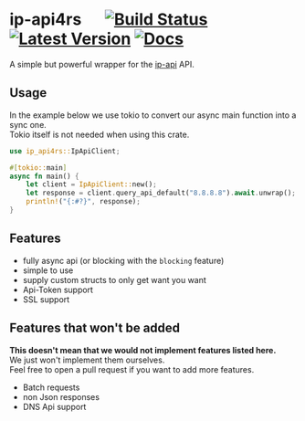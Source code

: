 # ip-api4rs &emsp; [![Build Status]][actions] [![Latest Version]][crates.io] [![Docs]][docs.rs]

[Build Status]: https://img.shields.io/github/actions/workflow/status/DenuxPlays/ip-api4rs/rust.yml?branch=main&style=flat-square
[actions]: https://github.com/DenuxPlays/ip-api4rs/actions?query=branch%3Amain
[Latest Version]: https://img.shields.io/crates/v/ip-api4rs.svg?style=flat-square
[crates.io]: https://crates.io/crates/ip-api4rs
[docs.rs]: https://docs.rs/ip-api4rs
[Docs]: https://img.shields.io/badge/docs.rs-ip--api4rs-66c2a5?style=flat-square&color=blue

A simple but powerful wrapper for the [ip-api](https://ip-api.com/) API.

## Usage

In the example below we use tokio to convert our async main function into a sync one.<br>
Tokio itself is not needed when using this crate.
```rust
use ip_api4rs::IpApiClient;

#[tokio::main]
async fn main() {
	let client = IpApiClient::new();
	let response = client.query_api_default("8.8.8.8").await.unwrap();
	println!("{:#?}", response);
}
```


## Features

- fully async api (or blocking with the `blocking` feature)
- simple to use
- supply custom structs to only get want you want
- Api-Token support
- SSL support

## Features that won't be added
**This doesn't mean that we would not implement features listed here.**<br>
We just won't implement them ourselves.<br>
Feel free to open a pull request if you want to add more features.

- Batch requests
- non Json responses
- DNS Api support
